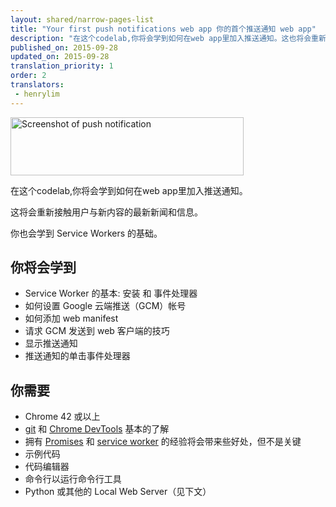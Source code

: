 ```yaml
---
layout: shared/narrow-pages-list
title: "Your first push notifications web app 你的首个推送通知 web app"
description: "在这个codelab,你将会学到如何在web app里加入推送通知。这也将会重新接触用户与新内容的最新新闻和信息。"
published_on: 2015-09-28
updated_on: 2015-09-28
translation_priority: 1
order: 2
translators:
 - henrylim
---
```


<img src="images/image00.png" width="373" height="93" alt="Screenshot of push notification" />

在这个codelab,你将会学到如何在web app里加入推送通知。

这将会重新接触用户与新内容的最新新闻和信息。

你也会学到 Service Workers 的基础。

## 你将会学到

* Service Worker 的基本: 安装 和 事件处理器
* 如何设置 Google 云端推送（GCM）帐号
* 如何添加 web manifest
* 请求 GCM 发送到 web 客户端的技巧
* 显示推送通知
* 推送通知的单击事件处理器

## 你需要

* Chrome 42 或以上
* [git](https://git-scm.com/) 和 [Chrome DevTools](/web/tools/chrome-devtools) 基本的了解
* 拥有 [Promises](http://www.html5rocks.com/en/tutorials/es6/promises/) 和 [service worker](http://www.html5rocks.com/en/tutorials/service-worker/introduction/) 的经验将会带来些好处，但不是关键
* 示例代码
* 代码编辑器
* 命令行以运行命令行工具
* Python 或其他的 Local Web Server（见下文）
